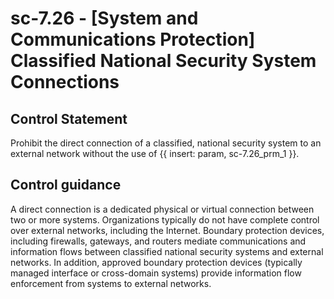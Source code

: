 # sc-7.26 - \[System and Communications Protection\] Classified National Security System Connections

## Control Statement

Prohibit the direct connection of a classified, national security system to an external network without the use of {{ insert: param, sc-7.26_prm_1 }}.

## Control guidance

A direct connection is a dedicated physical or virtual connection between two or more systems. Organizations typically do not have complete control over external networks, including the Internet. Boundary protection devices, including firewalls, gateways, and routers mediate communications and information flows between classified national security systems and external networks. In addition, approved boundary protection devices (typically managed interface or cross-domain systems) provide information flow enforcement from systems to external networks.
